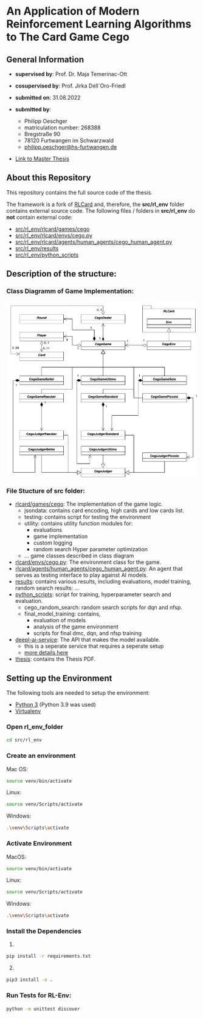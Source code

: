 # An Application of Modern Reinforcement Learning Algorithms to The Card Game Cego 

## General Information

* **supervised by**:  Prof. Dr. Maja Temerinac-Ott
* **cosupervised by**: Prof. Jirka Dell´Oro-Friedl
* **submitted on**: 31.08.2022
* **submitted by**: 
    * Philipp Oeschger
    * matriculation number: 268388
    * Bregstraße 90
    * 78120 Furtwangen im Schwarzwald
    * philipp.oeschger@hs-furtwangen.de

* [Link to Master Thesis](thesis/Philipp_Oeschger_268388_Master_Thesis.pdf)

## About this Repository

This repository contains the full source code of the thesis.

The framework is a fork of [RLCard](https://github.com/datamllab/rlcard) and, therefore, the **src/rl_env** folder contains external source code. The following files / folders in **src/rl_env** do **not** contain external code:

* [src/rl_env/rlcard/games/cego](src/rl_env/rlcard/games/cego)
* [src/rl_env/rlcard/envs/cego.py](src/rl_env/rlcard/envs/cego.py)
* [src/rl_env/rlcard/agents/human_agents/cego_human_agent.py](src/rl_env/rlcard/agents/human_agents/cego_human_agent.py)
* [src/rl_env/results](src/rl_env/results)
* [src/rl_env/python_scripts](src/rl_env/python_scripts)

## Description of the structure:

### Class Diagramm of Game Implementation:
![Class Diagram](readme_imgs/class_diagram_rlcard_cego_simple.drawio.png)

### File Stucture of **src** folder:
* [rlcard/games/cego](rlcard/games/cego): The implementation of the game logic.
    * jsondata: contains card encoding, high cards and low cards list.
    * testing: contains script for testing the environment
    * utility: contains utility function modules for:
        * evaluations
        * game implementation
        * custom logging
        * random search Hyper parameter optimization
    * ... game classes described in class diagram
* [rlcard/envs/cego.py](rlcard/envs/cego.py): The environment class for the game.
* [rlcard/agents/human_agents/cego_human_agent.py](rlcard/agents/human_agents/cego_human_agent.py): An agent that serves as testing interface to play against AI models.
* [results](results): contains various results, including evaluations, model training, random search results: ...
* [python_scripts](python_scripts): script for training, hyperparameter search and evaluation.
    * cego_random_search: random search scripts for dqn and nfsp.
    * final_model_training: contains,
        * evaluation of models
        * analysis of the game environment
        * scripts for final dmc, dqn, and nfsp training
* [deepl-ai-service](deepl-ai-service): The API that makes the model available.
    * this is a seperate service that requires a seperate setup
    * [more details here](src/deepl-ai-service/README.md)
* [thesis](thesis): contains the Thesis PDF.

## Setting up the Environment

The following tools are needed to setup the environment:

* [Python 3](https://www.python.org/downloads/) (Python 3.9 was used)
* [Virtualenv](https://pypi.org/project/virtualenv/)

### Open rl_env_folder

```bash
cd src/rl_env
```

### Create an environment

Mac OS:

```bash
source venv/bin/activate
```

Linux:

```bash
source venv/Scripts/activate
```

Windows:

```bash
.\venv\Scripts\activate
```

### Activate Environment

MacOS:

```bash
source venv/bin/activate
```

Linux:

```bash
source venv/Scripts/activate
```

Windows:

```bash
.\venv\Scripts\activate
```

### Install the Dependencies

1.

```bash
pip install -r requirements.txt
```

2.

```bash
pip3 install -e .
```

### Run Tests for RL-Env:

```bash
python -m unittest discover 
```